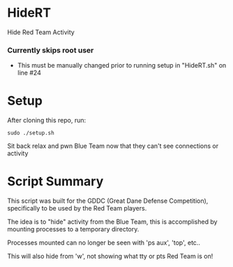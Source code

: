 # HideRT
Hide Red Team Activity
### Currently skips **root** user
- This must be manually changed prior to running setup in "HideRT.sh" on line #24

# Setup
After cloning this repo, run:

`sudo ./setup.sh`

Sit back relax and pwn Blue Team now that they can't see connections or activity

# Script Summary
This script was built for the GDDC (Great Dane Defense Competition), specifically to be used by the Red Team players.

The idea is to "hide" activity from the Blue Team, this is accomplished by mounting processes to a temporary directory.

Processes mounted can no longer be seen with 'ps aux', 'top', etc..

This will also hide from 'w', not showing what tty or pts Red Team is on!
